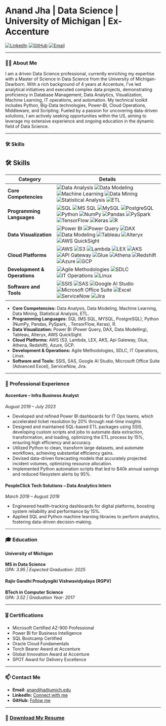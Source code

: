 # Anand Jha | Data Science | University of Michigan | Ex-Accenture

[![LinkedIn](https://img.shields.io/badge/LinkedIn-Connect-blue)](https://www.linkedin.com/in/anandj25) 
[![GitHub](https://img.shields.io/badge/GitHub-Follow-black)](https://github.com/anandj25) 
[![Email](https://img.shields.io/badge/Email-anandjha@umich.edu-red)](mailto:anandjha@umich.edu)

---

### 👨‍🎓 **About Me**

I am a driven Data Science professional, currently enriching my expertise with a Master of Science in Data Science from the University of Michigan-Dearborn. With a rich background of 4 years at Accenture, I've led analytical initiatives and executed complex data projects, demonstrating proficiency in Database Management, Data Analytics, Visualization, Machine Learning, IT operations, and automation. My technical toolkit includes Python, Big-Data technologies, Power-BI, Cloud Operations, Middleware, and Scripting. Fueled by a passion for uncovering data-driven solutions, I am actively seeking opportunities within the US, aiming to leverage my extensive experience and ongoing education in the dynamic field of Data Science.

---

### 🛠️ **Skills**

## 🛠️ Skills

| **Category**              | **Details**                                                                                                                                                                                                                         |
|---------------------------|-------------------------------------------------------------------------------------------------------------------------------------------------------------------------------------------------------------------------------------|
| **Core Competencies**      | ![Data Analysis](https://img.shields.io/badge/Data%20Analysis-Expert-green) ![Data Modeling](https://img.shields.io/badge/Data%20Modeling-Expert-blue) ![Machine Learning](https://img.shields.io/badge/Machine%20Learning-Expert-orange) ![Data Mining](https://img.shields.io/badge/Data%20Mining-Expert-red) ![Statistical Analysis](https://img.shields.io/badge/Statistical%20Analysis-Advanced-purple) ![ETL](https://img.shields.io/badge/ETL-Advanced-yellow) |
| **Programming Languages**  | ![SQL](https://img.shields.io/badge/SQL-Expert-blue) ![MS SQL](https://img.shields.io/badge/MS%20SQL-Advanced-green) ![MySQL](https://img.shields.io/badge/MySQL-Advanced-orange) ![PostgreSQL](https://img.shields.io/badge/PostgreSQL-Advanced-purple) ![Python](https://img.shields.io/badge/Python-Expert-green) ![NumPy](https://img.shields.io/badge/NumPy-Advanced-blue) ![Pandas](https://img.shields.io/badge/Pandas-Advanced-orange) ![PySpark](https://img.shields.io/badge/PySpark-Advanced-yellow) ![TensorFlow](https://img.shields.io/badge/TensorFlow-Expert-red) ![Keras](https://img.shields.io/badge/Keras-Expert-blue) ![R](https://img.shields.io/badge/R-Advanced-purple) |
| **Data Visualization**     | ![Power BI](https://img.shields.io/badge/Power%20BI-Expert-blue) ![Power Query](https://img.shields.io/badge/Power%20Query-Advanced-green) ![DAX](https://img.shields.io/badge/DAX-Advanced-purple) ![Data Modeling](https://img.shields.io/badge/Data%20Modeling-Advanced-yellow) ![Tableau](https://img.shields.io/badge/Tableau-Expert-orange) ![Alteryx](https://img.shields.io/badge/Alteryx-Advanced-red) ![AWS QuickSight](https://img.shields.io/badge/AWS%20QuickSight-Advanced-green) |
| **Cloud Platforms**        | ![AWS](https://img.shields.io/badge/AWS-Expert-blue) ![S3](https://img.shields.io/badge/S3-Advanced-green) ![Lambda](https://img.shields.io/badge/Lambda-Advanced-purple) ![LEX](https://img.shields.io/badge/LEX-Advanced-orange) ![AKS](https://img.shields.io/badge/AKS-Advanced-yellow) ![API Gateway](https://img.shields.io/badge/API%20Gateway-Advanced-red) ![Glue](https://img.shields.io/badge/Glue-Advanced-blue) ![Athena](https://img.shields.io/badge/Athena-Advanced-green) ![Redshift](https://img.shields.io/badge/Redshift-Advanced-orange) ![Azure](https://img.shields.io/badge/Azure-Advanced-purple) ![GCP](https://img.shields.io/badge/GCP-Advanced-yellow) |
| **Development & Operations** | ![Agile Methodologies](https://img.shields.io/badge/Agile%20Methodologies-Advanced-blue) ![SDLC](https://img.shields.io/badge/SDLC-Advanced-green) ![IT Operations](https://img.shields.io/badge/IT%20Operations-Advanced-purple) ![Linux](https://img.shields.io/badge/Linux-Expert-orange) |
| **Software and Tools**     | ![SSIS](https://img.shields.io/badge/SSIS-Advanced-blue) ![SAS](https://img.shields.io/badge/SAS-Advanced-purple) ![Google AI Studio](https://img.shields.io/badge/Google%20AI%20Studio-Advanced-red) ![Microsoft Office Suite](https://img.shields.io/badge/Microsoft%20Office%20Suite-Advanced-green) ![Excel](https://img.shields.io/badge/Advanced%20Excel-Expert-orange) ![ServiceNow](https://img.shields.io/badge/ServiceNow-Advanced-yellow) ![Jira](https://img.shields.io/badge/Jira-Advanced-red) |


- **Core Competencies:** Data Analysis, Data Modeling, Machine Learning, Data Mining, Statistical Analysis, ETL.
- **Programming Languages:** SQL (MS SQL, MYSQL, PostgreSQL), Python (NumPy, Pandas, PySpark, , TensorFlow, Keras), R.
- **Data Visualization:** Power BI (Power Query, DAX, Data Modelling), Tableau, Alteryx, AWS QuickSight.
- **Cloud Platforms:** AWS (S3, Lambda, LEX, AKS, Api Gateway, Glue, Athena, Redshift), Azure, GCP.
- **Development & Operations:** Agile Methodologies, SDLC, IT Operations, Linux.
- **Software and Tools:** SSIS, SAS, Google AI Studio, Microsoft Office Suite (Advanced Excel), ServiceNow, Jira.

---

### 💼 **Professional Experience**

#### Accenture – Infra Business Analyst  
_August 2019 – July 2023_  
- Developed and refined Power BI dashboards for IT Ops teams, which accelerated ticket resolution by 20% through real-time insights 
- Designed and maintained SQL-based ETL packages using SSIS, developing custom scripts and jobs to automate data extraction, transformation, and loading, optimizing the ETL process by 15%, ensuring high efficiency and accuracy.
- Utilized Python to clean, transform large datasets, and automate workflows, achieving substantial efficiency gains.
- Devised data-driven forecasting models that accurately projected incident volumes, optimizing resource allocation.  
- Implemented Python automation scripts that led to $40k annual savings and reduced filesystem alerts by 95%.

#### PeopleClick Tech Solutions – Data Analytics Intern  
_March 2019 – August 2019_  
- Engineered health-tracking dashboards for digital platforms, boosting system reliability and performance by 15%.  
- Applied SQL and Python machine learning libraries to perform analytics, fostering data-driven decision-making.

---

### 🎓 **Education**

#### University of Michigan  
**MS in Data Science**  
_GPA: 3.95 | Expected Graduation: 2025_

#### Rajiv Gandhi Proudyogiki Vishwavidyalaya (RGPV)  
**BTech in Computer Science**  
_GPA: 3.52 | Graduation Year: 2017_

---

### 🎖️ **Certifications**

- Microsoft Certified AZ-900 Professional
- Power BI for Business Intelligence
- SQL Bootcamp Certified
- Oracle Cloud Fundamentals
- Torch Bearer Award at Accenture
- Global Innovation Award at Accenture
- SPOT Award for Delivery Excellence

---

### 📫 **Contact Me**

- **Email:** [anandjha@umich.edu](mailto:anandjha@umich.edu)
- **LinkedIn:** [Connect with me](https://www.linkedin.com/in/anandj25)
- **GitHub:** [Follow me](https://github.com/anandj25)

---

### 📄 [Download My Resume](https://github.com/anandj25/Portfolio/tree/main/Resume)
